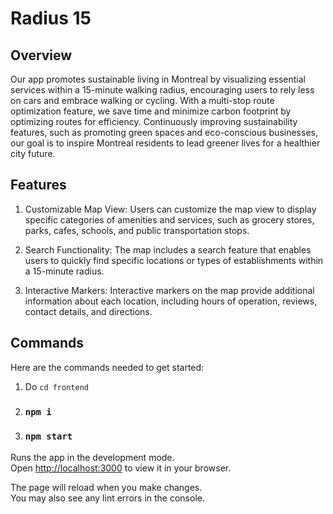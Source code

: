 # Radius 15

## Overview

Our app promotes sustainable living in Montreal by visualizing essential services within a 15-minute walking radius, encouraging users to rely less on cars and embrace walking or cycling. With a multi-stop route optimization feature, we save time and minimize carbon footprint by optimizing routes for efficiency. Continuously improving sustainability features, such as promoting green spaces and eco-conscious businesses, our goal is to inspire Montreal residents to lead greener lives for a healthier city future.

## Features

1. Customizable Map View:
Users can customize the map view to display specific categories of amenities and services, such as grocery stores, parks, cafes, schools, and public transportation stops.

2. Search Functionality:
The map includes a search feature that enables users to quickly find specific locations or types of establishments within a 15-minute radius.

3. Interactive Markers:
Interactive markers on the map provide additional information about each location, including hours of operation, reviews, contact details, and directions.

## Commands

Here are the commands needed to get started:
1. Do `cd frontend`

2. ### `npm i`

3. ### `npm start`
Runs the app in the development mode.\
Open [http://localhost:3000](http://localhost:3000) to view it in your browser.

The page will reload when you make changes.\
You may also see any lint errors in the console.



